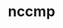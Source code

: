 ---
title: "nccmp"
layout: cache
categories: [package, develop-2024-06-16]
meta: {"versions": ["1.9.1.0"], "compilers": ["cce@=15.0.1", "gcc@=10.3.0", "gcc@=11.4.0", "gcc@=9.4.0", "oneapi@=2024.0.0"], "oss": ["rhel8", "sle_hpc15", "ubuntu20.04", "ubuntu22.04"], "platforms": ["linux"], "targets": ["neoverse_v1", "neoverse_v2", "ppc64le", "x86_64_v3", "x86_64_v4", "zen4"], "stacks": ["e4s", "e4s-cray-rhel", "e4s-cray-sles", "e4s-neoverse-v2", "e4s-neoverse_v1", "e4s-oneapi", "e4s-power", "root"], "num_specs": 7, "num_specs_by_stack": {"root": 7, "e4s": 1, "e4s-neoverse_v1": 1, "e4s-cray-sles": 1, "e4s-power": 1, "e4s-oneapi": 1, "e4s-neoverse-v2": 1, "e4s-cray-rhel": 1}}
spec_details: [{"hash": "ukqkdpfdyjkljuvtggepph5bwgwbjvce", "compiler": "gcc@=11.4.0", "versions": ["1.9.1.0"], "os": "ubuntu22.04", "platform": "linux", "target": "x86_64_v3", "variants": ["build_system=cmake", "build_type=Release", "generator=make", "~ipo"], "stacks": ["root", "e4s"], "size": "-", "tarball": "https://binaries.spack.io/develop-2024-06-16/build_cache/linux-ubuntu22.04-x86_64_v3/gcc-11.4.0/nccmp-1.9.1.0/linux-ubuntu22.04-x86_64_v3-gcc-11.4.0-nccmp-1.9.1.0-ukqkdpfdyjkljuvtggepph5bwgwbjvce.spack"}, {"hash": "a5zobl23epdtfucmxlf76xnckn7blrcq", "compiler": "gcc@=11.4.0", "versions": ["1.9.1.0"], "os": "ubuntu22.04", "platform": "linux", "target": "neoverse_v1", "variants": ["build_system=cmake", "build_type=Release", "generator=make", "~ipo"], "stacks": ["e4s-neoverse_v1", "root"], "size": "-", "tarball": "https://binaries.spack.io/develop-2024-06-16/build_cache/linux-ubuntu22.04-neoverse_v1/gcc-11.4.0/nccmp-1.9.1.0/linux-ubuntu22.04-neoverse_v1-gcc-11.4.0-nccmp-1.9.1.0-a5zobl23epdtfucmxlf76xnckn7blrcq.spack"}, {"hash": "rojkstlbyalngaju4m6r36yukbmggeqn", "compiler": "gcc@=10.3.0", "versions": ["1.9.1.0"], "os": "sle_hpc15", "platform": "linux", "target": "x86_64_v4", "variants": ["build_system=cmake", "build_type=Release", "generator=make", "~ipo"], "stacks": ["e4s-cray-sles", "root"], "size": "-", "tarball": "https://binaries.spack.io/develop-2024-06-16/build_cache/linux-sle_hpc15-x86_64_v4/gcc-10.3.0/nccmp-1.9.1.0/linux-sle_hpc15-x86_64_v4-gcc-10.3.0-nccmp-1.9.1.0-rojkstlbyalngaju4m6r36yukbmggeqn.spack"}, {"hash": "lwzgqlvhy3kjkkzuzpopbvbipioxr6gl", "compiler": "gcc@=9.4.0", "versions": ["1.9.1.0"], "os": "ubuntu20.04", "platform": "linux", "target": "ppc64le", "variants": ["build_system=cmake", "build_type=Release", "generator=make", "~ipo"], "stacks": ["root", "e4s-power"], "size": "-", "tarball": "https://binaries.spack.io/develop-2024-06-16/build_cache/linux-ubuntu20.04-ppc64le/gcc-9.4.0/nccmp-1.9.1.0/linux-ubuntu20.04-ppc64le-gcc-9.4.0-nccmp-1.9.1.0-lwzgqlvhy3kjkkzuzpopbvbipioxr6gl.spack"}, {"hash": "wckasyd7hqzr533ammha4rgnks4p2naq", "compiler": "oneapi@=2024.0.0", "versions": ["1.9.1.0"], "os": "ubuntu22.04", "platform": "linux", "target": "x86_64_v3", "variants": ["build_system=cmake", "build_type=Release", "generator=make", "~ipo"], "stacks": ["e4s-oneapi", "root"], "size": "-", "tarball": "https://binaries.spack.io/develop-2024-06-16/build_cache/linux-ubuntu22.04-x86_64_v3/oneapi-2024.0.0/nccmp-1.9.1.0/linux-ubuntu22.04-x86_64_v3-oneapi-2024.0.0-nccmp-1.9.1.0-wckasyd7hqzr533ammha4rgnks4p2naq.spack"}, {"hash": "x6rmrq7rd5zsxsc4625ykd46mezo3n3y", "compiler": "gcc@=11.4.0", "versions": ["1.9.1.0"], "os": "ubuntu22.04", "platform": "linux", "target": "neoverse_v2", "variants": ["build_system=cmake", "build_type=Release", "generator=make", "~ipo"], "stacks": ["root", "e4s-neoverse-v2"], "size": "-", "tarball": "https://binaries.spack.io/develop-2024-06-16/build_cache/linux-ubuntu22.04-neoverse_v2/gcc-11.4.0/nccmp-1.9.1.0/linux-ubuntu22.04-neoverse_v2-gcc-11.4.0-nccmp-1.9.1.0-x6rmrq7rd5zsxsc4625ykd46mezo3n3y.spack"}, {"hash": "szjhpj5hnktvyilxfmhqrukoqhmcmx5m", "compiler": "cce@=15.0.1", "versions": ["1.9.1.0"], "os": "rhel8", "platform": "linux", "target": "zen4", "variants": ["build_system=cmake", "build_type=Release", "generator=make", "~ipo"], "stacks": ["e4s-cray-rhel", "root"], "size": "-", "tarball": "https://binaries.spack.io/develop-2024-06-16/build_cache/linux-rhel8-zen4/cce-15.0.1/nccmp-1.9.1.0/linux-rhel8-zen4-cce-15.0.1-nccmp-1.9.1.0-szjhpj5hnktvyilxfmhqrukoqhmcmx5m.spack"}]
---